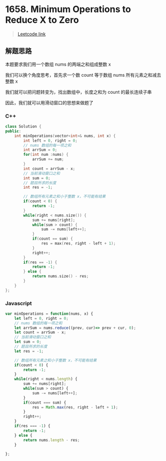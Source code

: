 # 1658. Minimum Operations to Reduce X to Zero

> [Leetcode link](https://leetcode.com/problems/minimum-operations-to-reduce-x-to-zero/)



## 解题思路

本题要求我们用一个数组 nums 的两端之和组成整数 x

我们可以换个角度思考，首先求一个数 count 等于数组 nums 所有元素之和减去整数 x

我们就可以把问题转变为，找出数组中，长度之和为 count 的最长连续子串

因此，我们就可以用滑动窗口的思想来做题了



### C++

```cpp
class Solution {
public:
    int minOperations(vector<int>& nums, int x) {
        int left = 0, right = 0;
        // nums 数组的每一项之和
        int arrSum = 0;
        for(int num :nums) {
            arrSum += num;
        }
        int count = arrSum - x;
        // 当前滑动窗口之和
        int sum = 0;
        // 题目所求的长度
        int res = -1;

        // 数组所有元素之和小于整数 x，不可能有结果
        if(count < 0) {
            return -1;
        }
        while(right < nums.size()) {
            sum += nums[right];
            while(sum > count) {
                sum -= nums[left++];
            }
            if(count == sum) {
                res = max(res, right - left + 1);
            }
            right++;
        }
        if(res == -1) {
            return -1;
        } else {
            return nums.size() - res;
        }
    }
};
```



### Javascript

```js
var minOperations = function(nums, x) {
    let left = 0, right = 0;
    // nums 数组的每一项之和
    let arrSum = nums.reduce((prev, cur)=> prev + cur, 0);
    let count = arrSum - x;
    // 当前滑动窗口之和
    let sum = 0;
    // 题目所求的长度
    let res = -1;

    // 数组所有元素之和小于整数 x，不可能有结果
    if(count < 0) {
        return -1;
    }
    while(right < nums.length) {
        sum += nums[right];
        while(sum > count) {
            sum -= nums[left++];
        }
        if(count === sum) {
            res = Math.max(res, right - left + 1);
        }
        right++;
    }
    if(res === -1) {
        return -1;
    } else {
        return nums.length - res;
    }
    
};
```

